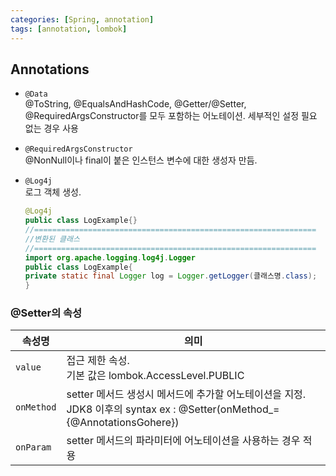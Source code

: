 ```yaml
---
categories: [Spring, annotation]
tags: [annotation, lombok]
---
```


## Annotations

- `@Data` <br>@ToString, @EqualsAndHashCode, @Getter/@Setter, @RequiredArgsConstructor를 모두 포함하는 어노테이션. 세부적인 설정 필요 없는 경우 사용

- `@RequiredArgsConstructor`
  <br> @NonNull이나 final이 붙은 인스턴스 변수에 대한 생성자 만듬.

- `@Log4j`
  <br>로그 객체 생성.

  ```java
  @Log4j
  public class LogExample{}
  //===============================================================
  //변환된 클래스
  //===============================================================
  import org.apache.logging.log4j.Logger
  public class LogExample{
  private static final Logger log = Logger.getLogger(클래스명.class);
  }
  ```

### @Setter의 속성

| 속성명     | 의미                                                                                                                          |
| ---------- | ----------------------------------------------------------------------------------------------------------------------------- |
| `value`    | 접근 제한 속성. <br> 기본 값은 lombok.AccessLevel.PUBLIC                                                                      |
| `onMethod` | setter 메서드 생성시 메서드에 추가할 어노테이션을 지정. <br> JDK8 이후의 syntax ex : @Setter(onMethod\_={@AnnotationsGohere}) |
| `onParam`  | setter 메서드의 파라미터에 어노테이션을 사용하는 경우 적용                                                                    |
